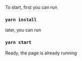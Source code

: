 To start, first you can run

### `yarn install`

later, you can run

### `yarn start`

Ready, the page is already running
